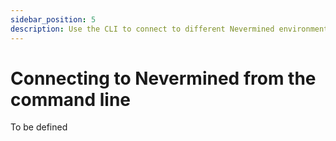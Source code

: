 ```yaml
---
sidebar_position: 5
description: Use the CLI to connect to different Nevermined environments
---
```


# Connecting to Nevermined from the command line

To be defined


